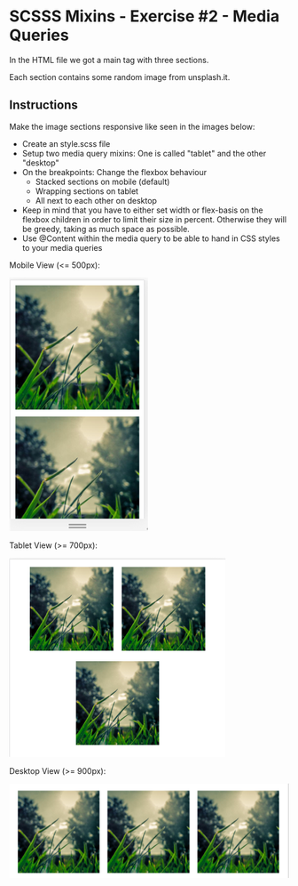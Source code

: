 # SCSSS Mixins - Exercise #2 - Media Queries

In the HTML file we got a main tag with three sections.

Each section contains some random image from unsplash.it.

## Instructions

Make the image sections responsive like seen in the images below:

- Create an style.scss file
- Setup two media query mixins: One is called "tablet" and the other "desktop"
- On the breakpoints: Change the flexbox behaviour
  - Stacked sections on mobile (default)
  - Wrapping sections on tablet
  - All next to each other on desktop
- Keep in mind that you have to either set width or flex-basis on the flexbox children in order to limit their size in percent. Otherwise they will be greedy, taking as much space as possible.
- Use @Content within the media query to be able to hand in CSS styles to your media queries

Mobile View (<= 500px):

![Mobile](result/mobile.png)

Tablet View (>= 700px):

![Tablet](result/tablet.png)

Desktop View (>= 900px):

![Desktop](result/desktop.png)
